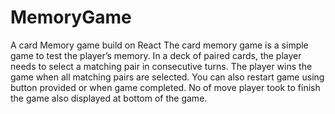 # MemoryGame
A card Memory game build on React
The card memory game is a simple game to test the player’s memory. 
In a deck of paired cards, the player needs to select a matching pair in consecutive turns. 
The player wins the game when all matching pairs are selected.
You can also restart game using button provided or when game completed.
No of move player took to finish the game also displayed at bottom of the game.

